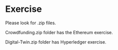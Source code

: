 # Exercise

Please look for .zip files.

Crowdfunding.zip folder has the Ethereum exercise.

Digital-Twin.zip folder has Hyperledger exercise. 
